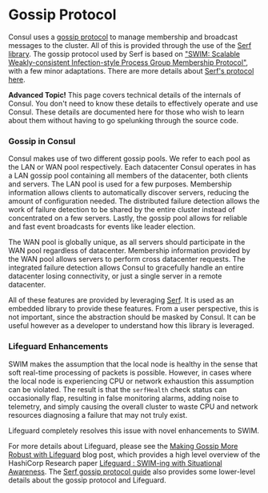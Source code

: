 # Gossip Protocol

Consul uses a [gossip protocol](https://en.wikipedia.org/wiki/Gossip_protocol) to manage membership and broadcast messages to the cluster. All of this is provided through the use of the [Serf library](https://www.serf.io/). The gossip protocol used by Serf is based on ["SWIM: Scalable Weakly-consistent Infection-style Process Group Membership Protocol"](http://www.cs.cornell.edu/info/projects/spinglass/public_pdfs/swim.pdf), with a few minor adaptations. There are more details about [Serf's protocol here](https://www.serf.io/docs/internals/gossip.html).

**Advanced Topic!** This page covers technical details of the internals of Consul. You don't need to know these details to effectively operate and use Consul. These details are documented here for those who wish to learn about them without having to go spelunking through the source code.

### Gossip in Consul <a id="gossip-in-consul"></a>

Consul makes use of two different gossip pools. We refer to each pool as the LAN or WAN pool respectively. Each datacenter Consul operates in has a LAN gossip pool containing all members of the datacenter, both clients and servers. The LAN pool is used for a few purposes. Membership information allows clients to automatically discover servers, reducing the amount of configuration needed. The distributed failure detection allows the work of failure detection to be shared by the entire cluster instead of concentrated on a few servers. Lastly, the gossip pool allows for reliable and fast event broadcasts for events like leader election.

The WAN pool is globally unique, as all servers should participate in the WAN pool regardless of datacenter. Membership information provided by the WAN pool allows servers to perform cross datacenter requests. The integrated failure detection allows Consul to gracefully handle an entire datacenter losing connectivity, or just a single server in a remote datacenter.

All of these features are provided by leveraging [Serf](https://www.serf.io/). It is used as an embedded library to provide these features. From a user perspective, this is not important, since the abstraction should be masked by Consul. It can be useful however as a developer to understand how this library is leveraged.

### Lifeguard Enhancements <a id="lifeguard-enhancements"></a>

SWIM makes the assumption that the local node is healthy in the sense that soft real-time processing of packets is possible. However, in cases where the local node is experiencing CPU or network exhaustion this assumption can be violated. The result is that the `serfHealth` check status can occasionally flap, resulting in false monitoring alarms, adding noise to telemetry, and simply causing the overall cluster to waste CPU and network resources diagnosing a failure that may not truly exist.

Lifeguard completely resolves this issue with novel enhancements to SWIM.

For more details about Lifeguard, please see the [Making Gossip More Robust with Lifeguard](https://www.hashicorp.com/blog/making-gossip-more-robust-with-lifeguard/) blog post, which provides a high level overview of the HashiCorp Research paper [Lifeguard : SWIM-ing with Situational Awareness](https://arxiv.org/abs/1707.00788). The [Serf gossip protocol guide](https://www.serf.io/docs/internals/gossip.html#lifeguard) also provides some lower-level details about the gossip protocol and Lifeguard.

